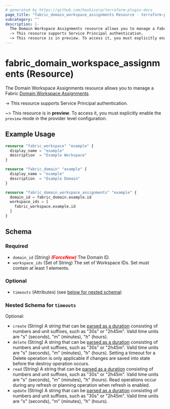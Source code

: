 ```yaml
---
# generated by https://github.com/hashicorp/terraform-plugin-docs
page_title: "fabric_domain_workspace_assignments Resource - terraform-provider-fabric"
subcategory: ""
description: |-
  The Domain Workspace Assignments resource allows you to manage a Fabric Domain Workspace Assignments https://learn.microsoft.com/fabric/governance/domains.
  -> This resource supports Service Principal authentication.
  ~> This resource is in preview. To access it, you must explicitly enable the preview mode in the provider level configuration.
---
```


# fabric_domain_workspace_assignments (Resource)

The Domain Workspace Assignments resource allows you to manage a Fabric [Domain Workspace Assignments](https://learn.microsoft.com/fabric/governance/domains).

-> This resource supports Service Principal authentication.

~> This resource is in **preview**. To access it, you must explicitly enable the `preview` mode in the provider level configuration.

## Example Usage

```terraform
resource "fabric_workspace" "example" {
  display_name = "example"
  description  = "Example Workspace"
}

resource "fabric_domain" "example" {
  display_name = "example"
  description  = "Example Domain"
}

resource "fabric_domain_workspace_assignments" "example" {
  domain_id = fabric_domain.example.id
  workspace_ids = [
    fabric_workspace.example.id
  ]
}
```

<!-- schema generated by tfplugindocs -->
## Schema

### Required

- `domain_id` (String) <i style="color:red;font-weight: bold">(ForceNew)</i> The Domain ID.
- `workspace_ids` (Set of String) The set of Workspace IDs. Set must contain at least 1 elements.

### Optional

- `timeouts` (Attributes) (see [below for nested schema](#nestedatt--timeouts))

<a id="nestedatt--timeouts"></a>

### Nested Schema for `timeouts`

Optional:

- `create` (String) A string that can be [parsed as a duration](https://pkg.go.dev/time#ParseDuration) consisting of numbers and unit suffixes, such as "30s" or "2h45m". Valid time units are "s" (seconds), "m" (minutes), "h" (hours).
- `delete` (String) A string that can be [parsed as a duration](https://pkg.go.dev/time#ParseDuration) consisting of numbers and unit suffixes, such as "30s" or "2h45m". Valid time units are "s" (seconds), "m" (minutes), "h" (hours). Setting a timeout for a Delete operation is only applicable if changes are saved into state before the destroy operation occurs.
- `read` (String) A string that can be [parsed as a duration](https://pkg.go.dev/time#ParseDuration) consisting of numbers and unit suffixes, such as "30s" or "2h45m". Valid time units are "s" (seconds), "m" (minutes), "h" (hours). Read operations occur during any refresh or planning operation when refresh is enabled.
- `update` (String) A string that can be [parsed as a duration](https://pkg.go.dev/time#ParseDuration) consisting of numbers and unit suffixes, such as "30s" or "2h45m". Valid time units are "s" (seconds), "m" (minutes), "h" (hours).
